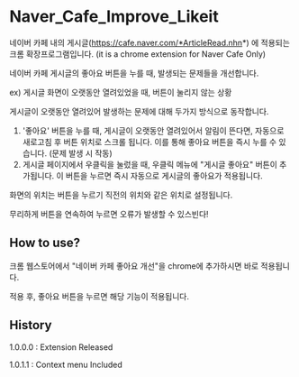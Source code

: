 # Naver_Cafe_Improve_Likeit
네이버 카페 내의 게시글(https://cafe.naver.com/*ArticleRead.nhn*) 에 적용되는 크롬 확장프로그램입니다. (it is a chrome extension for Naver Cafe Only)

네이버 카페 게시글의 좋아요 버튼을 누를 때, 발생되는 문제들을 개선합니다.
  
  ex) 게시글 화면이 오랫동안 열려있었을 때, 버튼이 눌리지 않는 상황

게시글이 오랫동안 열려있어 발생하는 문제에 대해 두가지 방식으로 동작합니다.

1.  '좋아요' 버튼을 누를 때, 게시글이 오랫동안 열려있어서 알림이 뜬다면, 자동으로 새로고침 후 버튼 위치로 스크롤 됩니다. 이를 통해 좋아요 버튼을 즉시 누를 수 있습니다. (문제 발생 시 작동)
2. 게시글 페이지에서 우클릭을 눌렀을 때, 우클릭 메뉴에 "게시글 좋아요" 버튼이 추가됩니다. 이 버튼을 누르면 즉시 자동으로 게시글의 좋아요가 적용됩니다.

화면의 위치는 버튼을 누르기 직전의 위치와 같은 위치로 설정됩니다. 

무리하게 버튼을 연속하여 누르면 오류가 발생할 수 있스빈다!

## How to use?
크롬 웹스토어에서 "네이버 카페 좋아요 개선"을 chrome에 추가하시면 바로 적용됩니다.

적용 후, 좋아요 버튼을 누르면 해당 기능이 적용됩니다.

## History
1.0.0.0 : Extension Released

1.0.1.1 : Context menu Included
